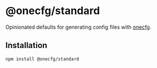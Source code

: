 # @onecfg/standard

Opinionated defaults for generating config files with
[onecfg](https://github.com/clebert/onecfg).

## Installation

```
npm install @onecfg/standard
```
